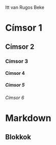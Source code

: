 Itt van Rugos Beke
# Címsor 1
## Címsor 2
### Címsor 3
#### Címsor 4
##### Címsor 5
###### Címsor 6

# Markdown

## Blokkok















